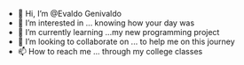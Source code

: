 - 👋 Hi, I’m @Evaldo Genivaldo
- 👀 I’m interested in ... knowing how your day was
- 🌱 I’m currently learning ...my new programming project
- 💞️ I’m looking to collaborate on ... to help me on this journey
- 📫 How to reach me ... through my college classes

<!---
Evaldogsn/Evaldogsn is a ✨ special ✨ repository because its `README.md` (this file) appears on your GitHub profile.
You can click the Preview link to take a look at your changes.
--->
